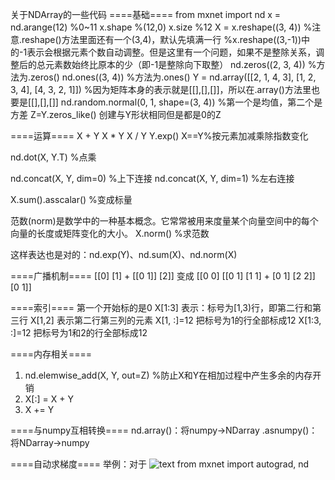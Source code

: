 关于NDArray的一些代码
====基础====
from mxnet import nd
x = nd.arange(12)  %0~11
x.shape  %(12,0)
x.size  %12
X = x.reshape((3, 4))  %注意.reshape()方法里面还有一个(3,4)，默认先填满一行
    %x.reshape((3,-1))中的-1表示会根据元素个数自动调整。但是这里有一个问题，如果不是整除关系，调整后的总元素数始终比原本的少（即-1是整除向下取整）
nd.zeros((2, 3, 4))  %方法为.zeros()
nd.ones((3, 4))      %方法为.ones()
Y = nd.array([[2, 1, 4, 3], [1, 2, 3, 4], [4, 3, 2, 1]])  %因为矩阵本身的表示就是[[],[],[]]，所以在.array()方法里也要是[[],[],[]]
nd.random.normal(0, 1, shape=(3, 4))  %第一个是均值，第二个是方差
Z=Y.zeros_like() 创建与Y形状相同但是都是0的Z

====运算====
X + Y  X * Y  X / Y  Y.exp()  X==Y%按元素加减乘除指数变化

nd.dot(X, Y.T)  %点乘

nd.concat(X, Y, dim=0)  %上下连接
nd.concat(X, Y, dim=1)  %左右连接

X.sum().asscalar()  %变成标量

范数(norm)是数学中的一种基本概念。它常常被用来度量某个向量空间中的每个向量的长度或矩阵变化的大小。
X.norm()  %求范数

这样表达也是对的：nd.exp(Y)、nd.sum(X)、nd.norm(X)

====广播机制====
[[0]
 [1]       +      [[0 1]]
 [2]]
变成
[[0  0]               [[0  1]
 [1  1]       +        [0  1]
 [2  2]]               [0  1]]

====索引====
第一个开始标的是0
X[1:3] 表示：标号为[1,3)行，即第二行和第三行
X[1,2] 表示第二行第三列的元素
X[1, :]=12  把标号为1的行全部标成12
X[1:3, :]=12  把标号为1和2的行全部标成12

====内存相关====
1.  nd.elemwise_add(X, Y, out=Z)   %防止X和Y在相加过程中产生多余的内存开销
2.  X[:] = X + Y
3.  X += Y

====与numpy互相转换====
nd.array()：将numpy→NDarray
.asnumpy()：将NDarray→numpy

====自动求梯度====
举例：对于
![text](https://github.com/Milomilo0320/Python-Opencv-Learning-Diary/blob/master/picture/1.gif)
from mxnet import autograd, nd


